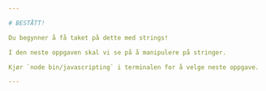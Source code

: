 ```yaml
---

# BESTÅTT!

Du begynner å få taket på dette med strings!

I den neste oppgaven skal vi se på å manipulere på stringer.

Kjør `node bin/javascripting` i terminalen for å velge neste oppgave.

---
```

